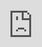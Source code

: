 ```yaml
---
obsidianUIMode: preview
cssClasses: cards, iframe-100
---
```


<div style="display: block; position: absolute; left: 0; top: 0; width: 100%; height: 100%; --aspect-ratio:9/16; padding-bottom: calc(var(--aspect-ratio) * 100%);"><iframe src="https://meiriyiwen.com/" allow="fullscreen" style="position: absolute; top: 0px; left: 0px; border:none; height: 100%; width: 100%;"></iframe></div>